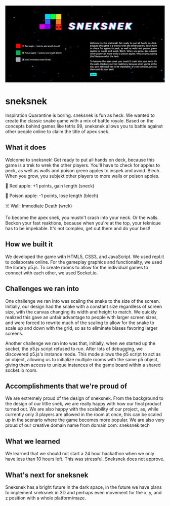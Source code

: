 ![banner](public/img/sneksnekbanner.png)
# sneksnek
Inspiration
Quarantine is boring. sneksnek is fun as heck. We wanted to create the classic snake game with a mix of battle royale. Based on the concepts behind games like tetris 99, sneksnek allows you to battle against other people online to claim the title of apex snek.

## What it does
Welcome to sneksnek! Get ready to put all hands on deck, because this game is a trek to wrek the other players. You'll have to check for apples to peck, as well as walls and poison green apples to inspek and avoid. Blech. When you grow, you subjekt other players to more walls or poison apples.

🍎 Red apple: +1 points, gain length (sneck)

🍏 Poison apple: -1 points, lose length (blech)

☠️ Wall: Immediate Death (wrek)

To become the apex snek, you mustn't crash into your neck. Or the walls. Beckon your fast reaktions, because when you're at the top, your teknique has to be impekable. It's not complex, get out there and do your best!

## How we built it
We developed the game with HTML5, CSS3, and JavaScript. We used repl.it to collaborate online. For the gameplay graphics and functionality, we used the library p5.js. To create rooms to allow for the individual games to connect with each other, we used Socket.io.

## Challenges we ran into
One challenge we ran into was scaling the snake to the size of the screen. Initially, our design had the snake with a constant size regardless of screen size, with the canvas changing its width and height to match. We quickly realized this gave an unfair advantage to people with larger screen sizes, and were forced to rewrite much of the scaling to allow for the snake to scale up and down with the grid, so as to eliminate biases favoring larger screens.

Another challenge we ran into was that, initially, when we started up the socket, the p5.js script refused to run. After lots of debugging, we discovered p5.js's instance mode. This mode allows the p5 script to act as an object, allowing us to initialize multiple rooms with the same p5 object, giving them access to unique instances of the game board within a shared socket.io room.

## Accomplishments that we're proud of
We are extremely proud of the design of sneksnek. From the background to the design of our little snek, we are really happy with how our final product turned out. We are also happy with the scalability of our project, as, while currently only 3 players are allowed in the room at once, this can be scaled up in the scenario where the game becomes more popular. We are also very proud of our creative domain name from domain.com: sneksnek.tech

## What we learned
We learned that we should not start a 24 hour hackathon when we only have less than 10 hours left. This was stressful. Sneksnek does not approve.

## What's next for sneksnek
Sneksnek has a bright future in the dark space, in the future we have plans to implement sneksnek in 3D and perhaps even movement for the x, y, and z position with a whole platform/maze.